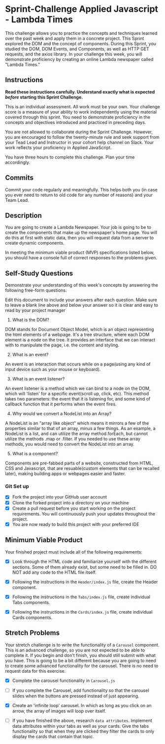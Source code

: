 # Sprint-Challenge Applied Javascript - Lambda Times

This challenge allows you to practice the concepts and techniques learned over the past week and apply them in a concrete project. This Sprint explored the DOM and the concept of components. During this Sprint, you studied the DOM, DOM Events, and Components, as well as HTTP GET requests, and the axios library. In your challenge this week, you will demonstrate proficiency by creating an online Lambda newspaper called "Lambda Times."

## Instructions

**Read these instructions carefully. Understand exactly what is expected _before_ starting this Sprint Challenge.**

This is an individual assessment. All work must be your own. Your challenge score is a measure of your ability to work independently using the material covered through this sprint. You need to demonstrate proficiency in the concepts and objectives introduced and practiced in preceding days.

You are not allowed to collaborate during the Sprint Challenge. However, you are encouraged to follow the twenty-minute rule and seek support from your Tead Lead and Instructor in your cohort help channel on Slack. Your work reflects your proficiency in Applied JavaScript.

You have three hours to complete this challenge. Plan your time accordingly.

## Commits

Commit your code regularly and meaningfully. This helps both you (in case you ever need to return to old code for any number of reasons) and your Team Lead.

## Description

You are going to create a Lambda Newspaper. Your job is going to be to create the components that make up the newspaper's home page. You will do this at first with static data, then you will request data from a server to create dynamic components.

In meeting the minimum viable product (MVP) specifications listed below, you should have a console full of correct responses to the problems given.

## Self-Study Questions

Demonstrate your understanding of this week's concepts by answering the following free-form questions.

Edit this document to include your answers after each question. Make sure to leave a blank line above and below your answer so it is clear and easy to read by your project manager

1. What is the DOM?

DOM stands for Document Object Model, which is an object representing the html elements of a webpage. It's a tree structure, where each DOM element is a node on the tree. It provides an interface that we can interact with to manipulate the page, i.e. the content and styling. 

2. What is an event?

An event is an interaction that occurs while on a page(using any kind of input device such as your mouse or keyboard). 

3. What is an event listener?

An event listener is a method which we can bind to a node on the DOM, which will 'listen' for a specific event(scroll up, click, etc). This method takes two parameters: the event that it is listening for, and some kind of callback function that it performs when the event fires.

4. Why would we convert a NodeList into an Array?

A NodeList is an "array like object" which means it mirrors a few of the properties similar to that of an array, minus a few things. As an example, a NodeList is a list, and can utilize the array method.forEach, but cannot utilize the methods .map or .filter. If you needed to use these array methods, you would need to convert the NodeList into an array.

5. What is a component?

Components are pre-fabbed parts of a website, constructed from HTML, CSS and Javascript, that are resuable(custom elements that can be recalled later), making building apps or webpages easier and faster. 

### Git Set up

* [x] Fork the project into your GitHub user account
* [x] Clone the forked project into a directory on your machine
* [x] Create a pull request before you start working on the project requirements.  You will continuously push your updates throughout the project.
* [x] You are now ready to build this project with your preferred IDE

## Minimum Viable Product

Your finished project must include all of the following requirements:

* [x] Look through the HTML code and familiarize yourself with the different sections. Some of them already exist, but some need to be filled in. DO NOT add any code to the HTML file itself.

* [x] Following the instructions in the `Header/index.js` file, create the Header component. 

* [x] Following the instructions in the `Tabs/index.js` file, create individual Tabs components.

* [x] Following the instructions in the `Cards/index.js` file, create individual Cards components.

## Stretch Problems

Your stretch challenge is to write the functionality of a `Carousel` component. This is an advanced challenge, so you are not expected to be able to complete it. If you begin and don't finish, you should still submit with what you have. This is going to be a bit different because you are going to need to create some advanced functionality for the carousel. There is no need to request data for this exercise.

* [x] Complete the carousel functionality in `Carousel.js`

* [ ] If you complete the Carousel, add functionality so that the carousel slides when the buttons are pressed instead of just appearing.

* [x] Create an 'infinite loop' carousel. In which as long as you click on an arrow, the array of images will loop over itself.

* [ ] If you have finished the above, research `data attributes`. Implement data attributes within your tabs as well as your cards. Give the tabs functionality so that when they are clicked they filter the cards to only display the cards that contain that topic.
